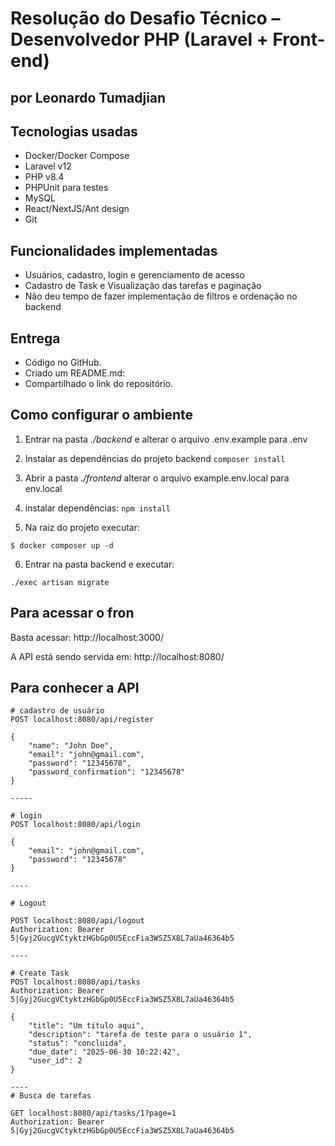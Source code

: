 # Resolução do Desafio Técnico – Desenvolvedor PHP (Laravel + Front-end) 
## por Leonardo Tumadjian

## Tecnologias usadas
- Docker/Docker Compose
- Laravel v12
- PHP v8.4
- PHPUnit para testes
- MySQL
- React/NextJS/Ant design
- Git

## Funcionalidades implementadas
 - Usuários, cadastro, login e gerenciamento de acesso
 - Cadastro de Task e Visualização das tarefas e paginação
 - Não deu tempo de fazer implementação de filtros e ordenação no backend

## Entrega
 - Código no GitHub.
 - Criado um README.md:
 - Compartilhado o link do repositório.

## Como configurar o ambiente
1. Entrar na pasta *./backend* e alterar o arquivo .env.example para .env

2. Instalar as dependências do projeto backend
```composer install```

3. Abrir a pasta *./frontend* alterar o arquivo example.env.local para env.local
4. instalar dependências:
```npm install```
5. Na raiz do projeto executar:
```shell
$ docker composer up -d
```
6. Entrar na pasta backend e executar:
```shell
./exec artisan migrate
```

## Para acessar o fron
Basta acessar: http://localhost:3000/

A API está sendo servida em: http://localhost:8080/

## Para conhecer a API
```
# cadastro de usuário
POST localhost:8080/api/register

{
    "name": "John Doe",
    "email": "john@gmail.com",
    "password": "12345678",
    "password_confirmation": "12345678"
}

-----

# login
POST localhost:8080/api/login

{
    "email": "john@gmail.com",
    "password": "12345678"
}

----

# Logout

POST localhost:8080/api/logout
Authorization: Bearer 5|Gyj2GucgVCtyktzHGbGp0U5EccFia3WSZ5X8L7aUa46364b5

----

# Create Task
POST localhost:8080/api/tasks
Authorization: Bearer 5|Gyj2GucgVCtyktzHGbGp0U5EccFia3WSZ5X8L7aUa46364b5

{
    "title": "Um titulo aqui",
    "description": "tarefa de teste para o usuário 1",
    "status": "concluida",
    "due_date": "2025-06-30 10:22:42",
    "user_id": 2
}

----
# Busca de tarefas

GET localhost:8080/api/tasks/1?page=1
Authorization: Bearer 5|Gyj2GucgVCtyktzHGbGp0U5EccFia3WSZ5X8L7aUa46364b5

```